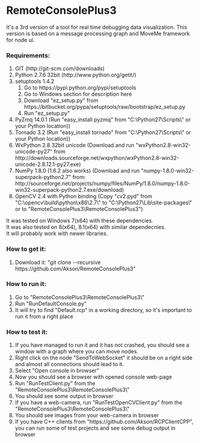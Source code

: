 RemoteConsolePlus3
==================

It's a 3rd version of a tool for real time debugging data visualization. This version is based on a message processing graph and MoveMe framework for node ui.<br>

<h3>Requirements:</h3>
<ol>
<li>GIT (http://git-scm.com/downloads)</li>
<li>Python 2.7.6 32bit (http://www.python.org/getit/)</li>
<li>setuptools 1.4.2<br>
<ol>
<li>Go to https://pypi.python.org/pypi/setuptools</li>
<li>Go to Windows section for description here</li>
<li>Download "ez_setup.py" from https://bitbucket.org/pypa/setuptools/raw/bootstrap/ez_setup.py</li>
<li>Run "ez_setup.py"</li>
</ol>
</li>
<li>PyZmq 14.0.1 (Run "easy_install pyzmq" from "C:\Python27\Scripts\" or your Python location))</li>
<li>Tornado 3.2 (Run "easy_install tornado" from "C:\Python27\Scripts\" or your Python location))</li>
<li>WxPython 2.8 32bit unicode (Download and run "wxPython2.8-win32-unicode-py27" from http://downloads.sourceforge.net/wxpython/wxPython2.8-win32-unicode-2.8.12.1-py27.exe)</li>
<li>NumPy 1.8.0 (1.6.2 also works) (Download and run "numpy-1.8.0-win32-superpack-python2.7" from: http://sourceforge.net/projects/numpy/files/NumPy/1.8.0/numpy-1.8.0-win32-superpack-python2.7.exe/download)</li>
<li>OpenCV 2.4 with Python binding (Copy "cv2.pyd" from "C:\opencv\build\python\x86\2.7\" to "C:\Python27\Lib\site-packages\" or to "RemoteConsolePlus3\RemoteConsolePlus3")</li>
</ol>
It was tested on Windows 7(x64) with these dependencies.<br>
It was also tested on 8(x64), 8.1(x64) with similar dependecnies.<br>
It will probably work with newer libraries.<br>

<h3>How to get it:</h3>
<ol>
<li>Download it: "git clone --recursive https://github.com/Akson/RemoteConsolePlus3"</li>
</ol>

<h3>How to run it:</h3>
<ol>
<li>Go to "RemoteConsolePlus3\RemoteConsolePlus3\"</li>
<li>Run "RunDefaultConsole.py"</li>
<li>It will try to find "Default.rcp" in a working directory, so it's important to run it from a right place</li>
</ol>

<h3>How to test it:</h3>
<ol>
<li>If you have managed to run it and it has not crashed, you should see a window with a graph where you can move nodes.</li>
<li>Right click on the node "SendToWebSocket" it should be on a right side and almost all connections should lead to it.</li>
<li>Select "Open console in browser"</li>
<li>Now you should see a browser with opened console web-page</li>
<li>Run "RunTestClient.py" from the "RemoteConsolePlus3\RemoteConsolePlus3\"</li>
<li>You should see some output in browser</li>
<li>If you have a web-camera, run "RunTestOpenCVClient.py" from the "RemoteConsolePlus3\RemoteConsolePlus3\"</li>
<li>You should see images from your web-camera in browser</li>
<li>If you have C++ clients from "https://github.com/Akson/RCPClientCPP", you can run some of test projects and see some debug output in browser</li>
</ol>
